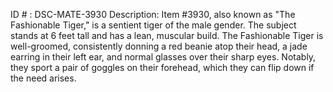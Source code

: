 ID # : DSC-MATE-3930
Description: Item #3930, also known as "The Fashionable Tiger," is a sentient tiger of the male gender. The subject stands at 6 feet tall and has a lean, muscular build. The Fashionable Tiger is well-groomed, consistently donning a red beanie atop their head, a jade earring in their left ear, and normal glasses over their sharp eyes. Notably, they sport a pair of goggles on their forehead, which they can flip down if the need arises. 